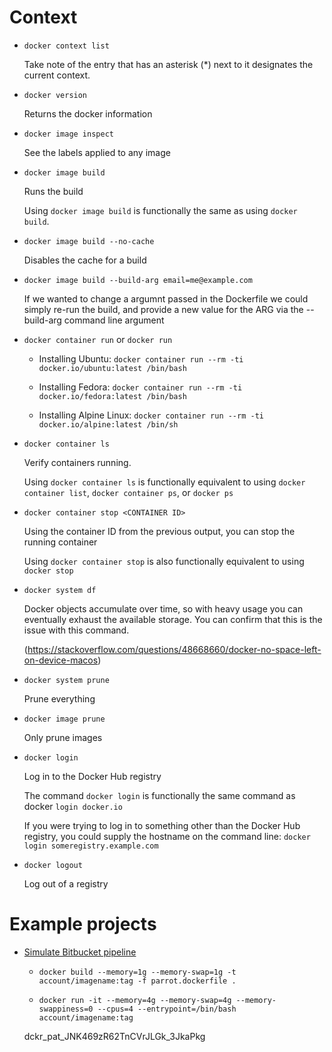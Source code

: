 # Context

- `docker context list`

  Take note of the entry that has an asterisk (\*) next to it designates the current context.

- `docker version`

  Returns the docker information

- `docker image inspect`

  See the labels applied to any image

- `docker image build`

  Runs the build

  Using `docker image build` is functionally the same as using `docker build`.

- `docker image build --no-cache`

  Disables the cache for a build

- `docker image build --build-arg email=me@example.com`

  If we wanted to change a argumnt passed in the Dockerfile we could simply re-run the build, and provide a new value for the ARG via the --build-arg command line argument

- `docker container run` or `docker run`

  - Installing Ubuntu: `docker container run --rm -ti docker.io/ubuntu:latest /bin/bash`

  - Installing Fedora: `docker container run --rm -ti docker.io/fedora:latest /bin/bash`

  - Installing Alpine Linux: `docker container run --rm -ti docker.io/alpine:latest /bin/sh`

- `docker container ls`

  Verify containers running.

  Using `docker container ls` is functionally equivalent to using `docker container list`, `docker container ps`, or `docker ps`

- `docker container stop <CONTAINER ID>`

  Using the container ID from the previous output, you can stop the running container

  Using `docker container stop` is also functionally equivalent to using `docker stop`

- `docker system df`

  Docker objects accumulate over time, so with heavy usage you can eventually exhaust the available storage. You can confirm that this is the issue with this command.

  (https://stackoverflow.com/questions/48668660/docker-no-space-left-on-device-macos)

- `docker system prune`
  
  Prune everything

- `docker image prune`

  Only prune images

- `docker login`

  Log in to the Docker Hub registry

  The command `docker login` is functionally the same command as docker `login docker.io`

  If you were trying to log in to something other than the Docker Hub registry, you could supply the hostname on the command line: `docker login someregistry.example.com`

- `docker logout`

  Log out of a registry

# Example projects

- [Simulate Bitbucket pipeline](https://confluence.atlassian.com/bbkb/debug-pipelines-locally-with-docker-1167698072.html)

  - `docker build --memory=1g --memory-swap=1g -t account/imagename:tag -f parrot.dockerfile .`

  - `docker run -it --memory=4g --memory-swap=4g --memory-swappiness=0 --cpus=4 --entrypoint=/bin/bash account/imagename:tag`

  dckr_pat_JNK469zR62TnCVrJLGk_3JkaPkg
